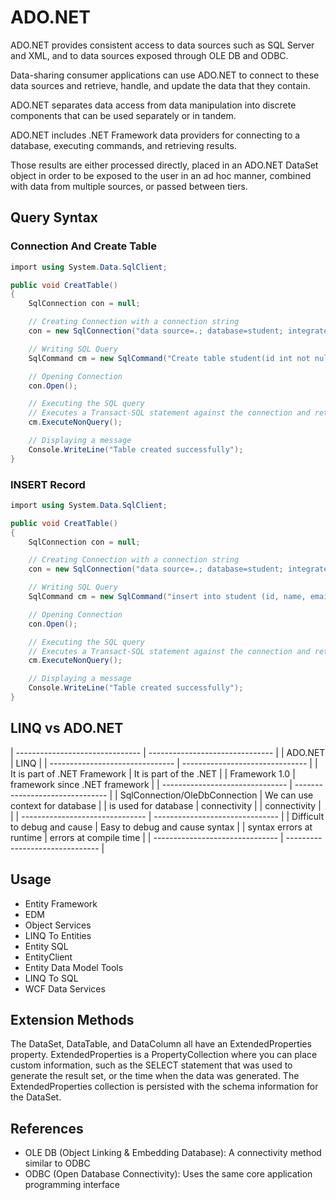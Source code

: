 # ADO.NET

ADO.NET provides consistent access to data sources such as SQL Server and XML, and to data sources exposed through OLE DB and ODBC.

Data-sharing consumer applications can use ADO.NET to connect to these data sources and retrieve, handle, and update the data that they contain.

ADO.NET separates data access from data manipulation into discrete components that can be used separately or in tandem.

ADO.NET includes .NET Framework data providers for connecting to a database, executing commands, and retrieving results.

Those results are either processed directly, placed in an ADO.NET DataSet object in order to be exposed to the user in an ad hoc manner, combined with data from multiple sources, or passed between tiers.

## Query Syntax

### Connection And Create Table

```csharp
import using System.Data.SqlClient;

public void CreatTable()
{
    SqlConnection con = null;

    // Creating Connection with a connection string
    con = new SqlConnection("data source=.; database=student; integrated security=SSPI");

    // Writing SQL Query
    SqlCommand cm = new SqlCommand("Create table student(id int not null, name varchar(100), email varchar(50), join_date date)", con);

    // Opening Connection
    con.Open();

    // Executing the SQL query
    // Executes a Transact-SQL statement against the connection and returns the number of rows affected.
    cm.ExecuteNonQuery();

    // Displaying a message
    Console.WriteLine("Table created successfully");
}
```

### INSERT Record

```csharp
import using System.Data.SqlClient;

public void CreatTable()
{
    SqlConnection con = null;

    // Creating Connection with a connection string
    con = new SqlConnection("data source=.; database=student; integrated security=SSPI");

    // Writing SQL Query
    SqlCommand cm = new SqlCommand("insert into student (id, name, email, join_date) values (`101`, `Ronald Trump`, `ronald@example.com`, `1/12/2017`)", con);

    // Opening Connection
    con.Open();

    // Executing the SQL query
    // Executes a Transact-SQL statement against the connection and returns the number of rows affected.
    cm.ExecuteNonQuery();

    // Displaying a message
    Console.WriteLine("Table created successfully");
}
```

## LINQ vs ADO.NET

| ------------------------------- | ------------------------------- |
| ADO.NET                         | LINQ                            |
| ------------------------------- | ------------------------------- |
| It is part of .NET Framework    | It is part of the .NET          |
| Framework 1.0                   | framework since .NET framework  |
| ------------------------------- | ------------------------------- |
| SqlConnection/OleDbConnection   | We can use context for database |
| is used for database            | connectivity                    |
| connectivity                    |                                 |
| ------------------------------- | ------------------------------- |
| Difficult to debug and cause    | Easy to debug and cause syntax  |
| syntax errors at runtime        | errors at compile time          |
| ------------------------------- | ------------------------------- |

## Usage

- Entity Framework
- EDM
- Object Services
- LINQ To Entities
- Entity SQL
- EntityClient
- Entity Data Model Tools
- LINQ To SQL
- WCF Data Services

## Extension Methods

The DataSet, DataTable, and DataColumn all have an ExtendedProperties property. ExtendedProperties is a PropertyCollection where you can place custom information, such as the SELECT statement that was used to generate the result set, or the time when the data was generated. The ExtendedProperties collection is persisted with the schema information for the DataSet.

## References

- OLE DB (Object Linking & Embedding Database): A connectivity method similar to ODBC
- ODBC (Open Database Connectivity): Uses the same core application programming interface

